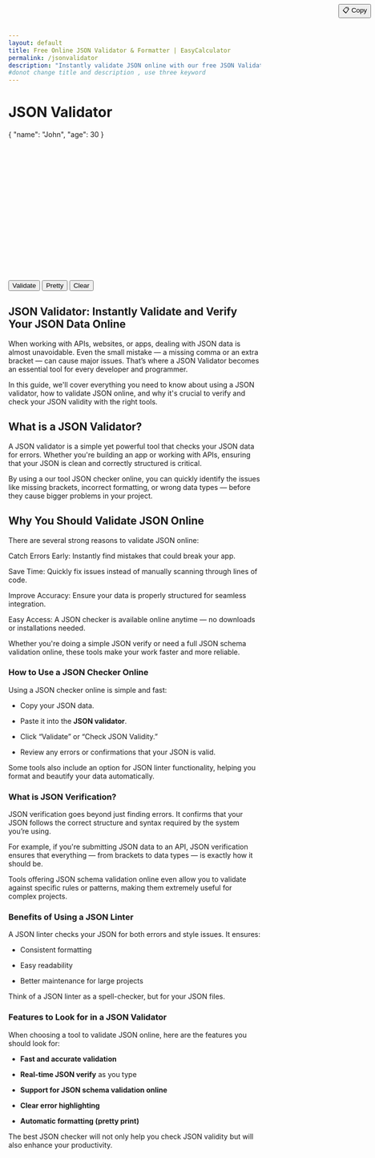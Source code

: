 ```yaml
---
layout: default
title: Free Online JSON Validator & Formatter | EasyCalculator
permalink: /jsonvalidator
description: "Instantly validate JSON online with our free JSON Validator. Fast, easy-to-use tool for JSON verification, formatting, and error checking — perfect for developers!"
#donot change title and description , use three keyword
---
```

<style>#editor{height:300px;border-radius:.375rem}.copy-btn{position:absolute;top:8px;right:8px;z-index:10}.suggestion{font-style:italic;color:#6c757d}.btn-group .btn{margin-right:.5rem}  </style>
<h1 class="mb-4 text-center">JSON Validator</h1>
<div class="card shadow">
 <div class="card-body">
<!-- Editor Part JSON -->
<div id="editorWrapper" class="mb-3">
  <button class="btn btn-sm btn-secondary copy-btn" onclick="copyCode()">📋 Copy</button>
  <div id="editor">{ "name": "John", "age": 30 }</div>
 </div>

 <!-- Buttons for copy data-->
<div class="d-flex flex-wrap gap-2">
        <button class="btn btn-primary" onclick="validateJSON()">Validate</button>
        <button id="formatToggle" class="btn btn-success" onclick="toggleFormat()">Pretty</button>
        <button class="btn btn-danger" onclick="clearEditor()">Clear</button>
      </div>

 <!-- Results -->
<div id="result" class="mt-4"></div>
</div>
</div>
<div class="pt-4">
<h2>JSON Validator: Instantly Validate and Verify Your JSON Data Online</h2> <p>When working with APIs, websites, or apps, dealing with JSON data is almost unavoidable. Even the small mistake &mdash; a missing comma or an extra bracket &mdash; can cause major issues. That&rsquo;s where a JSON Validator becomes an essential tool for every developer and programmer.</p>
<p>In this guide, we'll cover everything you need to know about using a JSON validator, how to validate JSON online, and why it's crucial to verify and check your JSON validity with the right tools.</p>
<h2>What is a JSON Validator?</h2>
<p>A JSON validator is a simple yet powerful tool that checks your JSON data for errors. Whether you're building an app or working with APIs, ensuring that your JSON is clean and correctly structured is critical.</p>
<p>By using a our tool JSON checker online, you can quickly identify the issues like missing brackets, incorrect formatting, or wrong data types &mdash; before they cause bigger problems in your project.</p>
<h2>Why You Should Validate JSON Online</h2>
<p>There are several strong reasons to validate JSON online:</p>
<p>Catch Errors Early: Instantly find mistakes that could break your app.</p>
<p>Save Time: Quickly fix issues instead of manually scanning through lines of code.</p>
<p>Improve Accuracy: Ensure your data is properly structured for seamless integration.</p>
<p>Easy Access: A JSON checker is available online anytime &mdash; no downloads or installations needed.</p>
<p>Whether you're doing a simple JSON verify or need a full JSON schema validation online, these tools make your work faster and more reliable.</p>
<h3>How to Use a JSON Checker Online</h3>
<p>Using a JSON checker online is simple and fast:</p>
<ul>
<li><p>Copy your JSON data.</p></li>
<li><p>Paste it into the <strong >JSON validator</strong>.</p></li>
<li><p >Click &ldquo;Validate&rdquo; or &ldquo;Check JSON Validity.&rdquo;</p></li>
<li><p >Review any errors or confirmations that your JSON is valid.</p></li>
</ul>
<p>Some tools also include an option for JSON linter functionality, helping you format and beautify your data automatically.</p>
<h3>What is JSON Verification?</h3>
<p>JSON verification goes beyond just finding errors. It confirms that your JSON follows the correct structure and syntax required by the system you&rsquo;re using.</p>
<p>For example, if you're submitting JSON data to an API, JSON verification ensures that everything &mdash; from brackets to data types &mdash; is exactly how it should be.</p>
<p>Tools offering JSON schema validation online even allow you to validate against specific rules or patterns, making them extremely useful for complex projects.</p>
<h3>Benefits of Using a JSON Linter</h3>
<p>A JSON linter checks your JSON for both errors and style issues. It ensures:</p>
<ul>
<li><p>Consistent formatting</p></li>
<li><p>Easy readability</p></li>
<li><p>Better maintenance for large projects</p></li>
</ul>
<p>Think of a JSON linter as a spell-checker, but for your JSON files.</p>
<h3>Features to Look for in a JSON Validator</h3>
<p>When choosing a tool to validate JSON online, here are the features you should look for:</p>
<ul>
<li><p ><strong>Fast and accurate validation</strong></p></li>
<li><p><strong>Real-time JSON verify</strong> as you type</p></li>
<li><p ><strong>Support for JSON schema validation online</strong></p></li>
<li><p ><strong>Clear error highlighting</strong></p></li>
<li><p ><strong>Automatic formatting (pretty print)</strong></p></li>
</ul>
<p>The best JSON checker will not only help you check JSON validity but will also enhance your productivity.</p>
</div>

<script src="https://cdnjs.cloudflare.com/ajax/libs/ace/1.32.3/ace.js"></script>
<script src="{{ '/assets/js/json-validator.js' | relative_url }}"></script>
